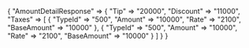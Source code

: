 {
    "AmountDetailResponse" => {
        "Tip" => "20000",
        "Discount" => "11000",
        "Taxes" => [
            {
                "TypeId" => "500",
                "Amount" => "10000",
                "Rate" => "2100",
                "BaseAmount" => "10000"
            },            {
                "TypeId" => "500",
                "Amount" => "10000",
                "Rate" => "2100",
                "BaseAmount" => "10000"
            }
        ]
    }
}
